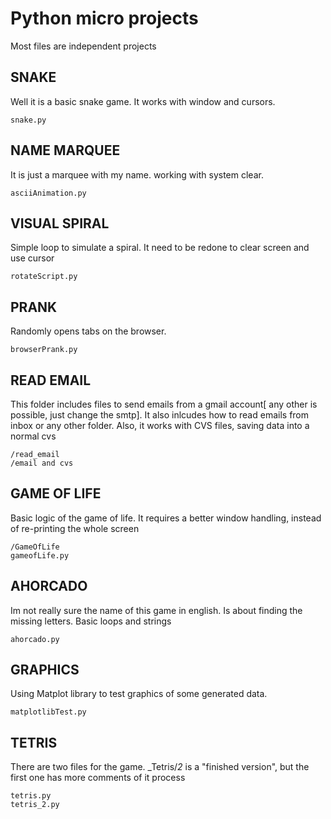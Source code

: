 # Python micro projects

Most files are independent projects

## SNAKE

Well it is a basic snake game. It works with window and cursors.

```
snake.py
```
## NAME MARQUEE

It is just a marquee with my name. working with system clear.

```
asciiAnimation.py
```

## VISUAL SPIRAL

Simple loop to simulate a spiral. It need to be redone to clear screen and use cursor

```
rotateScript.py
```

## PRANK
Randomly opens tabs on the browser. 

```
browserPrank.py
```

## READ EMAIL

This folder includes files to send emails from a gmail account[ any other is possible, just change the smtp]. It also inlcudes how to read emails from inbox or any other folder.
Also, it works with CVS files, saving data into a normal cvs

```
/read_email
/email and cvs
```

## GAME OF LIFE
Basic logic of the game of life. 
It requires a better window handling, instead of re-printing the whole screen
```
/GameOfLife
gameofLife.py
```



## AHORCADO
Im not really sure the name of this game in english. Is about finding the missing letters.
Basic loops and strings
```
ahorcado.py
```

## GRAPHICS
Using Matplot library to test graphics of some generated data.

```
matplotlibTest.py
```

## TETRIS
There are two files for the game. _Tetris/_2_ is a "finished version", but the first one has more comments of it process

```
tetris.py
tetris_2.py
```
